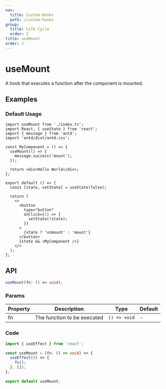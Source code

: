 ```yaml
---
nav:
  title: Custom-Hooks
  path: /custom-hooks
group:
  title: Life Cycle
  order: 2
title: useMount
order: 1
---
```


# useMount

A hook that executes a function after the component is mounted.

## Examples

### Default Usage

```tsx
import useMount from './index.ts';
import React, { useState } from 'react';
import { message } from 'antd';
import 'antd/dist/antd.css';

const MyComponent = () => {
  useMount(() => {
    message.success('mount');
  });

  return <div>Hello World</div>;
};

export default () => {
  const [state, setState] = useState(false);

  return (
    <>
      <button
        type="button"
        onClick={() => {
          setState(!state);
        }}
      >
        {state ? 'unmount' : 'mount'}
      </button>
      {state && <MyComponent />}
    </>
  );
};
```

## API

```typescript
useMount(fn: () => void);
```

### Params

| Property | Description                 | Type         | Default |
| -------- | --------------------------- | ------------ | ------- |
| fn       | The function to be executed | `() => void` | -       |

### Code

```ts
import { useEffect } from 'react';

const useMount = (fn: () => void) => {
  useEffect(() => {
    fn();
  }, []);
};

export default useMount;
```
